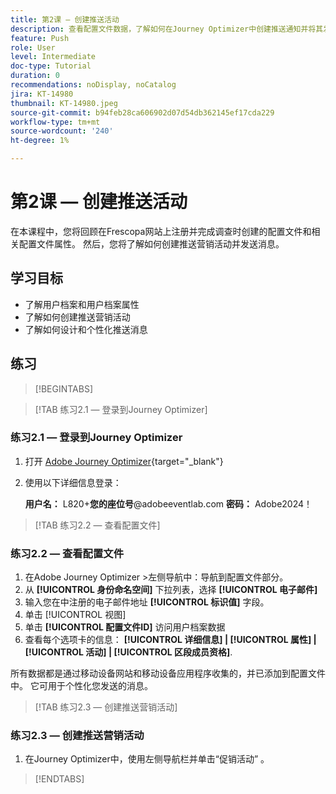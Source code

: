 ```yaml
---
title: 第2课 — 创建推送活动
description: 查看配置文件数据，了解如何在Journey Optimizer中创建推送通知并将其发送给受众。
feature: Push
role: User
level: Intermediate
doc-type: Tutorial
duration: 0
recommendations: noDisplay, noCatalog
jira: KT-14980
thumbnail: KT-14980.jpeg
source-git-commit: b94feb28ca606902d07d54db362145ef17cda229
workflow-type: tm+mt
source-wordcount: '240'
ht-degree: 1%

---
```



# 第2课 — 创建推送活动

在本课程中，您将回顾在Frescopa网站上注册并完成调查时创建的配置文件和相关配置文件属性。 然后，您将了解如何创建推送营销活动并发送消息。

## 学习目标

* 了解用户档案和用户档案属性
* 了解如何创建推送营销活动
* 了解如何设计和个性化推送消息

## 练习

>[!BEGINTABS]

>[!TAB 练习2.1 — 登录到Journey Optimizer]

### 练习2.1 — 登录到Journey Optimizer

1. 打开 [Adobe Journey Optimizer](https://experience.adobe.com/#/@techmarketingdemos/sname:summit-ajo-lab/journey-optimizer/home){target="_blank"}
2. 使用以下详细信息登录：

   **用户名：**   L820+**您的座位号**@adobeeventlab.com
   **密码：**   Adobe2024！

>[!TAB 练习2.2 — 查看配置文件]

### 练习2.2 — 查看配置文件

1. 在Adobe Journey Optimizer >左侧导航中：导航到配置文件部分。
2. 从 **[!UICONTROL 身份命名空间]** 下拉列表，选择 **[!UICONTROL 电子邮件]**
3. 输入您在中注册的电子邮件地址 **[!UICONTROL 标识值]** 字段。
4. 单击 [!UICONTROL 视图]
5. 单击 **[!UICONTROL 配置文件ID]** 访问用户档案数据
6. 查看每个选项卡的信息： **[!UICONTROL 详细信息] | [!UICONTROL 属性] | [!UICONTROL 活动] | [!UICONTROL 区段成员资格]**.

所有数据都是通过移动设备网站和移动设备应用程序收集的，并已添加到配置文件中。 它可用于个性化您发送的消息。

>[!TAB 练习2.3 — 创建推送营销活动]

### 练习2.3 — 创建推送营销活动

1. 在Journey Optimizer中，使用左侧导航栏并单击“促销活动” 。

>[!ENDTABS]
